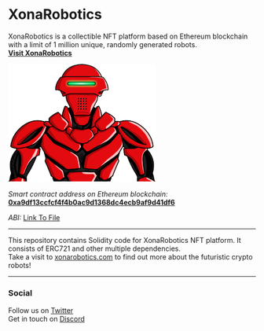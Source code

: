 # XonaRobotics
XonaRobotics is a collectible NFT platform based on Ethereum blockchain with a limit of 1 million unique, randomly generated robots.<br>
<b>[Visit XonaRobotics](https://xonarobotics.com)</b>

<img src="assets/xona_cyborg.png" alt="Xona Cyborg" width="300"/>
<br>

<i>Smart contract address on Ethereum blockchain:</i> <b>[0xa9df13ccfcf4f4b0ac9d1368dc4ecb9af9d41df6](https://etherscan.io/address/0xa9df13ccfcf4f4b0ac9d1368dc4ecb9af9d41df6)</b>

<i>ABI:</i> [Link To File](./ABI)

<hr>

This repository contains Solidity code for XonaRobotics NFT platform. It consists of ERC721 and other multiple dependencies.<br>
Take a visit to [xonarobotics.com](https://xonarobotics.com) to find out more about the futuristic crypto robots!

<hr>

### Social

Follow us on [Twitter](https://twitter.com/LabsXona)
<br>
Get in touch on [Discord](https://discord.com/invite/C2xX8aFvhN)



